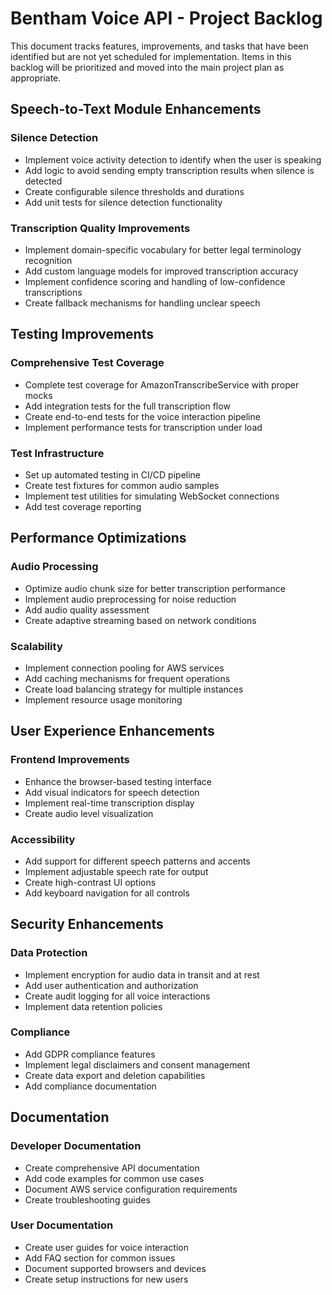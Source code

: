 # Bentham Voice API - Project Backlog

This document tracks features, improvements, and tasks that have been identified but are not yet scheduled for implementation. Items in this backlog will be prioritized and moved into the main project plan as appropriate.

## Speech-to-Text Module Enhancements

### Silence Detection
- Implement voice activity detection to identify when the user is speaking
- Add logic to avoid sending empty transcription results when silence is detected
- Create configurable silence thresholds and durations
- Add unit tests for silence detection functionality

### Transcription Quality Improvements
- Implement domain-specific vocabulary for better legal terminology recognition
- Add custom language models for improved transcription accuracy
- Implement confidence scoring and handling of low-confidence transcriptions
- Create fallback mechanisms for handling unclear speech

## Testing Improvements

### Comprehensive Test Coverage
- Complete test coverage for AmazonTranscribeService with proper mocks
- Add integration tests for the full transcription flow
- Create end-to-end tests for the voice interaction pipeline
- Implement performance tests for transcription under load

### Test Infrastructure
- Set up automated testing in CI/CD pipeline
- Create test fixtures for common audio samples
- Implement test utilities for simulating WebSocket connections
- Add test coverage reporting

## Performance Optimizations

### Audio Processing
- Optimize audio chunk size for better transcription performance
- Implement audio preprocessing for noise reduction
- Add audio quality assessment
- Create adaptive streaming based on network conditions

### Scalability
- Implement connection pooling for AWS services
- Add caching mechanisms for frequent operations
- Create load balancing strategy for multiple instances
- Implement resource usage monitoring

## User Experience Enhancements

### Frontend Improvements
- Enhance the browser-based testing interface
- Add visual indicators for speech detection
- Implement real-time transcription display
- Create audio level visualization

### Accessibility
- Add support for different speech patterns and accents
- Implement adjustable speech rate for output
- Create high-contrast UI options
- Add keyboard navigation for all controls

## Security Enhancements

### Data Protection
- Implement encryption for audio data in transit and at rest
- Add user authentication and authorization
- Create audit logging for all voice interactions
- Implement data retention policies

### Compliance
- Add GDPR compliance features
- Implement legal disclaimers and consent management
- Create data export and deletion capabilities
- Add compliance documentation

## Documentation

### Developer Documentation
- Create comprehensive API documentation
- Add code examples for common use cases
- Document AWS service configuration requirements
- Create troubleshooting guides

### User Documentation
- Create user guides for voice interaction
- Add FAQ section for common issues
- Document supported browsers and devices
- Create setup instructions for new users

